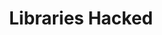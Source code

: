 ---
schema: default
title: Libraries Hacked
description: Datasets published from libraries hacked projects
logo: 'https://blog.librarydata.uk/images/logo.png'
---